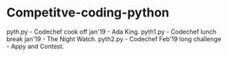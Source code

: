 # Competitve-coding-python
pyth.py - Codechef cook off jan'19 - Ada King.
pyth1.py - Codechef lunch break jan'19 - The Night Watch.
pyth2.py - Codechef Feb'19 long challenge - Appy and Contest.
